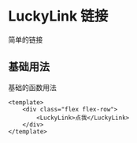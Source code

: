 # LuckyLink 链接 
简单的链接

## 基础用法

基础的函数用法


```vue:demo
<template>
    <div class="flex flex-row">
        <LuckyLink>点我</LuckyLink>
    </div>
</template>
```